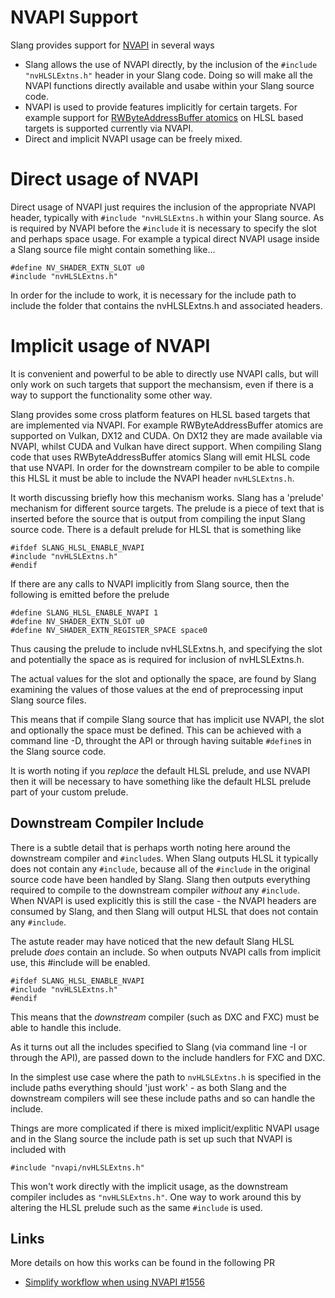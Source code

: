 NVAPI Support
=============

Slang provides support for [NVAPI](https://developer.nvidia.com/nvapi) in several ways

* Slang allows the use of NVAPI directly, by the inclusion of the `#include "nvHLSLExtns.h"` header in your Slang code. Doing so will make all the NVAPI functions directly available and usabe within your Slang source code.
* NVAPI is used to provide features implicitly for certain targets. For example support for [RWByteAddressBuffer atomics](target-compatibility.md) on HLSL based targets is supported currently via NVAPI.
* Direct and implicit NVAPI usage can be freely mixed. 

Direct usage of NVAPI
=====================

Direct usage of NVAPI just requires the inclusion of the appropriate NVAPI header, typically with `#include "nvHLSLExtns.h` within your Slang source. As is required by NVAPI before the `#include` it is necessary to specify the slot and perhaps space usage. For example a typical direct NVAPI usage inside a Slang source file might contain something like...

```
#define NV_SHADER_EXTN_SLOT u0 
#include "nvHLSLExtns.h"
```

In order for the include to work, it is necessary for the include path to include the folder that contains the nvHLSLExtns.h and associated headers.

Implicit usage of NVAPI
=======================

It is convenient and powerful to be able to directly use NVAPI calls, but will only work on such targets that support the mechansism, even if there is a way to support the functionality some other way.

Slang provides some cross platform features on HLSL based targets that are implemented via NVAPI. For example RWByteAddressBuffer atomics are supported on Vulkan, DX12 and CUDA. On DX12 they are made available via NVAPI, whilst CUDA and Vulkan have direct support. When compiling Slang code that uses RWByteAddressBuffer atomics Slang will emit HLSL code that use NVAPI. In order for the downstream compiler to be able to compile this HLSL it must be able to include the NVAPI header `nvHLSLExtns.h`. 

It worth discussing briefly how this mechanism works. Slang has a 'prelude' mechanism for different source targets. The prelude is a piece of text that is inserted before the source that is output from compiling the input Slang source code. There is a default prelude for HLSL that is something like 

```
#ifdef SLANG_HLSL_ENABLE_NVAPI
#include "nvHLSLExtns.h"
#endif
```

If there are any calls to NVAPI implicitly from Slang source, then the following is emitted before the prelude

```
#define SLANG_HLSL_ENABLE_NVAPI 1
#define NV_SHADER_EXTN_SLOT u0
#define NV_SHADER_EXTN_REGISTER_SPACE space0
```

Thus causing the prelude to include nvHLSLExtns.h, and specifying the slot and potentially the space as is required for inclusion of nvHLSLExtns.h.

The actual values for the slot and optionally the space, are found by Slang examining the values of those values at the end of preprocessing input Slang source files. 

This means that if compile Slang source that has implicit use NVAPI, the slot and optionally the space must be defined. This can be achieved with a command line -D, throught the API or through having suitable `#define`s in the Slang source code.

It is worth noting if you *replace* the default HLSL prelude, and use NVAPI then it will be necessary to have something like the default HLSL prelude part of your custom prelude.

Downstream Compiler Include
---------------------------

There is a subtle detail that is perhaps worth noting here around the downstream compiler and `#include`s. When Slang outputs HLSL it typically does not contain any `#include`, because all of the `#include` in the original source code have been handled by Slang. Slang then outputs everything required to compile to the downstream compiler *without* any `#include`. When NVAPI is used explicitly this is still the case - the NVAPI headers are consumed by Slang, and then Slang will output HLSL that does not contain any `#include`.

The astute reader may have noticed that the new default Slang HLSL prelude *does* contain an include. So when outputs NVAPI calls from implicit use, this #include will be enabled.

```
#ifdef SLANG_HLSL_ENABLE_NVAPI
#include "nvHLSLExtns.h"
#endif
```

This means that the *downstream* compiler (such as DXC and FXC) must be able to handle this include. 

As it turns out all the includes specified to Slang (via command line -I or through the API), are passed down to the include handlers for FXC and DXC. 

In the simplest use case where the path to `nvHLSLExtns.h` is specified in the include paths everything should 'just work' - as both Slang and the downstream compilers will see these include paths and so can handle the include. 

Things are more complicated if there is mixed implicit/explitic NVAPI usage and in the Slang source the include path is set up such that NVAPI is included with 

```
#include "nvapi/nvHLSLExtns.h"
```

This won't work directly with the implicit usage, as the downstream compiler includes as `"nvHLSLExtns.h"`. One way to work around this by altering the HLSL prelude such as the same `#include` is used. 

Links
-----

More details on how this works can be found in the following PR

* [Simplify workflow when using NVAPI #1556](https://github.com/shader-slang/slang/pull/1556)